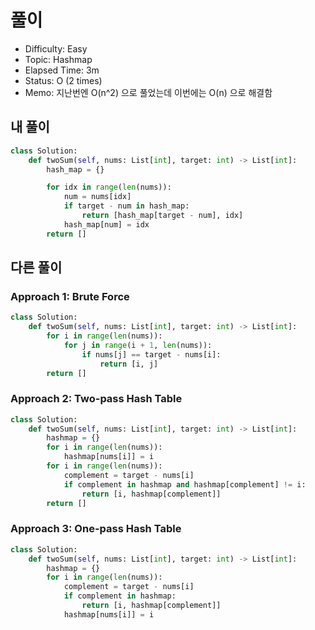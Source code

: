 # 풀이
- Difficulty:  Easy
- Topic:  Hashmap
- Elapsed Time:  3m
- Status:  O (2 times)
- Memo:  지난번엔 O(n^2) 으로 풀었는데 이번에는 O(n) 으로 해결함

## 내 풀이
```py
class Solution:
    def twoSum(self, nums: List[int], target: int) -> List[int]:
        hash_map = {}

        for idx in range(len(nums)):
            num = nums[idx]
            if target - num in hash_map:
                return [hash_map[target - num], idx]
            hash_map[num] = idx
        return []
```

## 다른 풀이
### Approach 1: Brute Force
```py
class Solution:
    def twoSum(self, nums: List[int], target: int) -> List[int]:
        for i in range(len(nums)):
            for j in range(i + 1, len(nums)):
                if nums[j] == target - nums[i]:
                    return [i, j]
        return []
```

### Approach 2: Two-pass Hash Table
```py
class Solution:
    def twoSum(self, nums: List[int], target: int) -> List[int]:
        hashmap = {}
        for i in range(len(nums)):
            hashmap[nums[i]] = i
        for i in range(len(nums)):
            complement = target - nums[i]
            if complement in hashmap and hashmap[complement] != i:
                return [i, hashmap[complement]]
        return []
```

### Approach 3: One-pass Hash Table
```py
class Solution:
    def twoSum(self, nums: List[int], target: int) -> List[int]:
        hashmap = {}
        for i in range(len(nums)):
            complement = target - nums[i]
            if complement in hashmap:
                return [i, hashmap[complement]]
            hashmap[nums[i]] = i
```